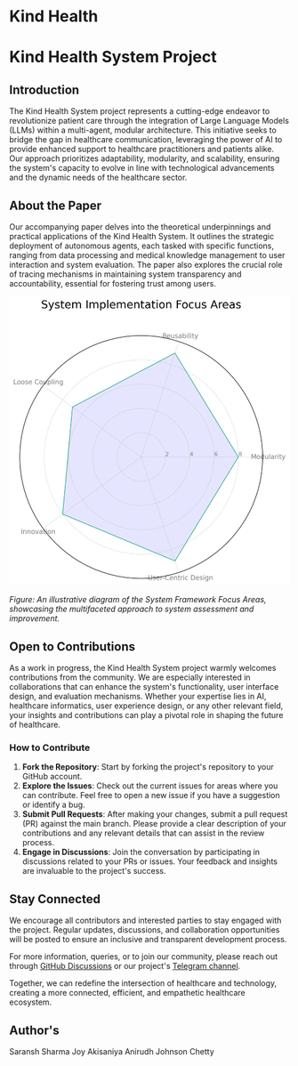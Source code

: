 # Kind Health 

# Kind Health System Project

## Introduction

The Kind Health System project represents a cutting-edge endeavor to revolutionize patient care through the integration of Large Language Models (LLMs) within a multi-agent, modular architecture. This initiative seeks to bridge the gap in healthcare communication, leveraging the power of AI to provide enhanced support to healthcare practitioners and patients alike. Our approach prioritizes adaptability, modularity, and scalability, ensuring the system's capacity to evolve in line with technological advancements and the dynamic needs of the healthcare sector.

## About the Paper

Our accompanying paper delves into the theoretical underpinnings and practical applications of the Kind Health System. It outlines the strategic deployment of autonomous agents, each tasked with specific functions, ranging from data processing and medical knowledge management to user interaction and system evaluation. The paper also explores the crucial role of tracing mechanisms in maintaining system transparency and accountability, essential for fostering trust among users.

![System Framework Focus Areas](images/f789fce4-69a3-4e83-aec2-e23580880be8.png)

*Figure: An illustrative diagram of the System Framework Focus Areas, showcasing the multifaceted approach to system assessment and improvement.*

## Open to Contributions

As a work in progress, the Kind Health System project warmly welcomes contributions from the community. We are especially interested in collaborations that can enhance the system's functionality, user interface design, and evaluation mechanisms. Whether your expertise lies in AI, healthcare informatics, user experience design, or any other relevant field, your insights and contributions can play a pivotal role in shaping the future of healthcare.

### How to Contribute

1. **Fork the Repository**: Start by forking the project's repository to your GitHub account.
2. **Explore the Issues**: Check out the current issues for areas where you can contribute. Feel free to open a new issue if you have a suggestion or identify a bug.
3. **Submit Pull Requests**: After making your changes, submit a pull request (PR) against the main branch. Please provide a clear description of your contributions and any relevant details that can assist in the review process.
4. **Engage in Discussions**: Join the conversation by participating in discussions related to your PRs or issues. Your feedback and insights are invaluable to the project's success.

## Stay Connected

We encourage all contributors and interested parties to stay engaged with the project. Regular updates, discussions, and collaboration opportunities will be posted to ensure an inclusive and transparent development process.

For more information, queries, or to join our community, please reach out through [GitHub Discussions](https://github.com/Kind-Gestures-Tech/discussions) or our project's [Telegram channel](https://t.me/+NKH_AaLyUhIyNzdl).

Together, we can redefine the intersection of healthcare and technology, creating a more connected, efficient, and empathetic healthcare ecosystem.


## Author's

Saransh Sharma 
Joy Akisaniya
Anirudh 
Johnson Chetty
